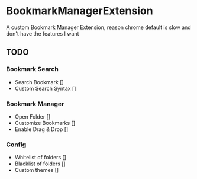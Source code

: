 # BookmarkManagerExtension
A custom Bookmark Manager Extension, reason chrome default is slow and don't have the features I want


## TODO

### Bookmark Search
* Search Bookmark []
* Custom Search Syntax []

### Bookmark Manager
* Open Folder []
* Customize Bookmarks []
* Enable Drag & Drop []

### Config
* Whitelist of folders []
* Blacklist of folders []
* Custom themes []
